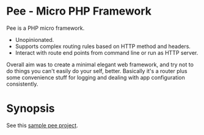 # Pee - Micro PHP Framework
Pee is a PHP micro framework.

  - Unopinionated.
  - Supports complex routing rules based on HTTP method and headers.
  - Interact with route end points from command line or run as HTTP server.

Overall aim was to create a minimal elegant web framework, and try not to do things you can't easily do your self, better. Basically it's a router plus some convenience stuff for logging and dealing with app configuration consistently.

# Synopsis
See this [sample pee project](../../../../../sgpinkus/sample-pee/).
